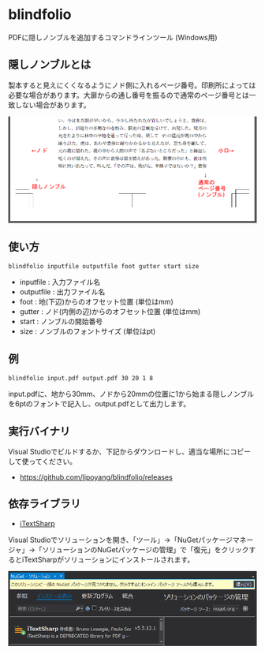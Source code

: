 # blindfolio
PDFに隠しノンブルを追加するコマンドラインツール (Windows用)

## 隠しノンブルとは
製本すると見えにくくなるようにノド側に入れるページ番号。印刷所によっては必要な場合があります。大扉からの通し番号を振るので通常のページ番号とは一致しない場合があります。

<img src="blindfolio.png" alt="図" width="720" />

## 使い方

```
blindfolio inputfile outputfile foot gutter start size
```

* inputfile : 入力ファイル名
* outputfile : 出力ファイル名
* foot : 地(下辺)からのオフセット位置 (単位はmm)
* gutter : ノド(内側の辺)からのオフセット位置 (単位はmm)
* start : ノンブルの開始番号
* size : ノンブルのフォントサイズ (単位はpt)

## 例
```
blindfolio input.pdf output.pdf 30 20 1 8
```
input.pdfに、地から30mm、ノドから20mmの位置に1から始まる隠しノンブルを6ptのフォントで記入し、output.pdfとして出力します。

## 実行バイナリ
Visual Studioでビルドするか、下記からダウンロードし、適当な場所にコピーして使ってください。
* https://github.com/lipoyang/blindfolio/releases

## 依存ライブラリ
* [iTextSharp](https://www.nuget.org/packages/iTextSharp/)

Visual Studioでソリューションを開き、「ツール」→「NuGetパッケージマネージャ」→「ソリューションのNuGetパッケージの管理」で「復元」をクリックするとiTextSharpがソリューションにインストールされます。

<img src="nuget.png" alt="図" width="720" />
